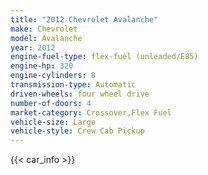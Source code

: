```yaml
---
title: "2012 Chevrolet Avalanche"
make: Chevrolet
model: Avalanche
year: 2012
engine-fuel-type: flex-fuel (unleaded/E85)
engine-hp: 320
engine-cylinders: 8
transmission-type: Automatic
driven-wheels: four wheel drive
number-of-doors: 4
market-category: Crossover,Flex Fuel
vehicle-size: Large
vehicle-style: Crew Cab Pickup
---
```


{{< car_info >}}
